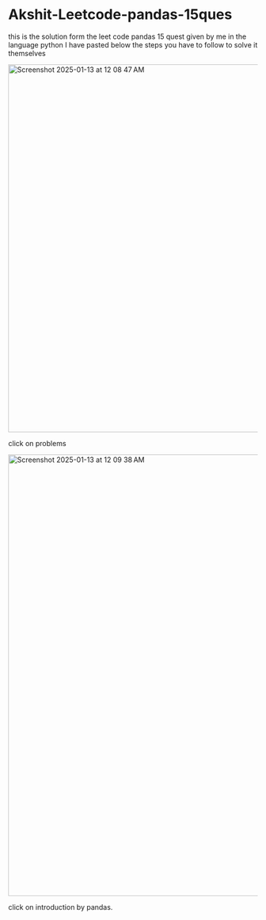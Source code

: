 # Akshit-Leetcode-pandas-15ques
this is the solution form the leet code pandas 15 quest given by me in the language python
I have pasted below the steps you have to follow to solve it themselves

<img width="744" alt="Screenshot 2025-01-13 at 12 08 47 AM" src="https://github.com/user-attachments/assets/f83ca44e-12f7-4b68-a56d-c9bb12a30cff" />

click on problems 


<img width="893" alt="Screenshot 2025-01-13 at 12 09 38 AM" src="https://github.com/user-attachments/assets/195c088b-e45b-47fd-b823-7d438bd3d5b8" />

click on introduction by pandas.
